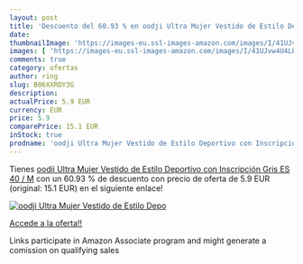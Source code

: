 ```yaml
---
layout: post
title: 'Descuento del 60.93 % en oodji Ultra Mujer Vestido de Estilo Depo'
date: 
thumbnailImage: 'https://images-eu.ssl-images-amazon.com/images/I/41UJvw4U4LL._SL200_.jpg'
images: [ 'https://images-eu.ssl-images-amazon.com/images/I/41UJvw4U4LL._SL200_.jpg' ]
comments: true
category: ofertas
author: ring
slug: B06XXRDY3G
description:
actualPrice: 5.9 EUR
currency: EUR
price: 5.9
comparePrice: 15.1 EUR
inStock: true
prodname: 'oodji Ultra Mujer Vestido de Estilo Deportivo con Inscripción  Gris  ES 40 / M'
---
```


Tienes [oodji Ultra Mujer Vestido de Estilo Deportivo con Inscripción  Gris  ES 40 / M](https://www.amazon.es/dp/B06XXRDY3G/?tag=tolees-21) con un 60.93 % de descuento con precio de oferta de 5.9 EUR (original: 15.1 EUR) en el siguiente enlace!

[![oodji Ultra Mujer Vestido de Estilo Depo](https://images-eu.ssl-images-amazon.com/images/I/41UJvw4U4LL._SL200_.jpg)](https://www.amazon.es/dp/B06XXRDY3G/?tag=tolees-21)

[Accede a la oferta!!](https://www.amazon.es/dp/B06XXRDY3G/?tag=tolees-21)

Links participate in Amazon Associate program and might generate a comission on qualifying sales


